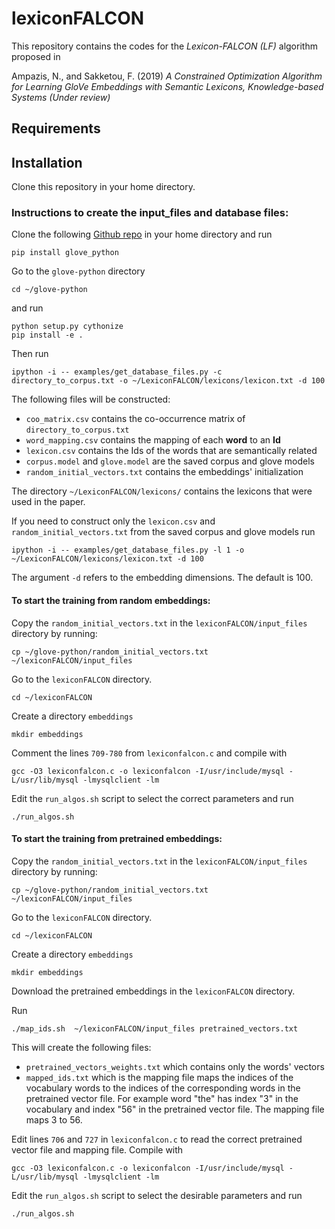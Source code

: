 # lexiconFALCON

This repository contains the codes for the *Lexicon-FALCON (LF)* algorithm proposed in 

Ampazis, N., and Sakketou, F. (2019) *A Constrained Optimization Algorithm for Learning GloVe Embeddings with Semantic Lexicons, Knowledge-based Systems (Under review)*

## Requirements

## Installation

Clone this repository in your home directory.

### Instructions to create the input_files and database files:

Clone the following [Github repo](https://github.com/flo3003/glove-python) in your home directory and run
```
pip install glove_python
```

Go to the `glove-python` directory
```
cd ~/glove-python
```

and run
```
python setup.py cythonize
pip install -e .
```

Then run
```
ipython -i -- examples/get_database_files.py -c directory_to_corpus.txt -o ~/LexiconFALCON/lexicons/lexicon.txt -d 100
```

The following files will be constructed:
- `coo_matrix.csv` contains the co-occurrence matrix of `directory_to_corpus.txt` 
- `word_mapping.csv` contains the mapping of each **word** to an **Id**
- `lexicon.csv` contains the Ids of the words that are semantically related
- `corpus.model` and `glove.model` are the saved corpus and glove models
- `random_initial_vectors.txt` contains the embeddings' initialization 

The directory `~/LexiconFALCON/lexicons/` contains the lexicons that were used in the paper. 

If you need to construct only the `lexicon.csv` and `random_initial_vectors.txt` from the saved corpus and glove models run
```
ipython -i -- examples/get_database_files.py -l 1 -o ~/LexiconFALCON/lexicons/lexicon.txt -d 100
```

The argument `-d` refers to the embedding dimensions. The default is 100.

#### To start the training from random embeddings:

Copy the `random_initial_vectors.txt` in the `lexiconFALCON/input_files` directory by running:
```
cp ~/glove-python/random_initial_vectors.txt ~/lexiconFALCON/input_files
```

Go to the `lexiconFALCON` directory.
```
cd ~/lexiconFALCON
```

Create a directory `embeddings`
```
mkdir embeddings
```

Comment the lines `709-780` from `lexiconfalcon.c` and compile with
```
gcc -O3 lexiconfalcon.c -o lexiconfalcon -I/usr/include/mysql -L/usr/lib/mysql -lmysqlclient -lm
```

Edit the `run_algos.sh` script to select the correct parameters and run
```
./run_algos.sh
```

#### To start the training from pretrained embeddings:

Copy the `random_initial_vectors.txt` in the `lexiconFALCON/input_files` directory by running:
```
cp ~/glove-python/random_initial_vectors.txt ~/lexiconFALCON/input_files
```

Go to the `lexiconFALCON` directory.
```
cd ~/lexiconFALCON
```

Create a directory `embeddings`
```
mkdir embeddings
```

Download the pretrained embeddings in the `lexiconFALCON` directory. 

Run
```
./map_ids.sh  ~/lexiconFALCON/input_files pretrained_vectors.txt
```

This will create the following files:
- `pretrained_vectors_weights.txt` which contains only the words' vectors
- `mapped_ids.txt` which is the mapping file maps the indices of the vocabulary words to the indices of the corresponding words in the pretrained vector file. For example word "the" has index "3" in the vocabulary and index "56" in the pretrained vector file. The mapping file maps 3 to 56.

Edit lines `706` and `727` in `lexiconfalcon.c` to read the correct pretrained vector file and mapping file. Compile with
```
gcc -O3 lexiconfalcon.c -o lexiconfalcon -I/usr/include/mysql -L/usr/lib/mysql -lmysqlclient -lm
```

Edit the `run_algos.sh` script to select the desirable parameters and run
```
./run_algos.sh
```


